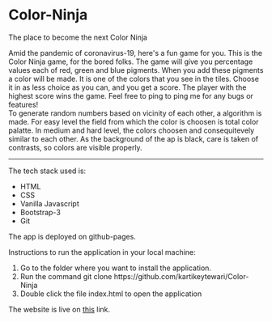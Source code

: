 # Color-Ninja
The place to become the next Color Ninja

Amid the pandemic of coronavirus-19, here's a fun game for you. This is the Color Ninja game, for the bored folks. The game will give you percentage values each of red, green and blue pigments. When you add these pigments a color will be made. It is one of the colors that you see in the tiles. Choose it in as less choice as you can, and you get a score. The player with the highest score wins the game. Feel free to ping to ping me for any bugs or features! <br>
To generate random numbers based on vicinity of each other, a algorithm is made. For easy level the field from which the color is choosen is total color palatte. In medium and hard level, the colors choosen and consequitevely similar to each other. As the background of the ap is black, care is taken of contrasts, so colors are visible properly.

<hr>

The tech stack used is:
<ul>
  <li> HTML </li>
  <li> CSS </li>
  <li> Vanilla Javascript </li>
  <li> Bootstrap-3 </li>
  <li> Git </li>
</ul>

The app is deployed on github-pages.

Instructions to run the application in your local machine:
<ol>
  <li> Go to the folder where you want to install the application. </li>
  <li> Run the command git clone https://github.com/kartikeytewari/Color-Ninja </li>
  <li> Double click the file index.html to open the application </li>
</ol>

The website is live on <a href="https://kartikeytewari.github.io/Color-Ninja/">this</a> link.
